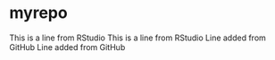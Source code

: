 # myrepo
This is a line from RStudio
This is a line from RStudio
Line added from GitHub
Line added from GitHub
